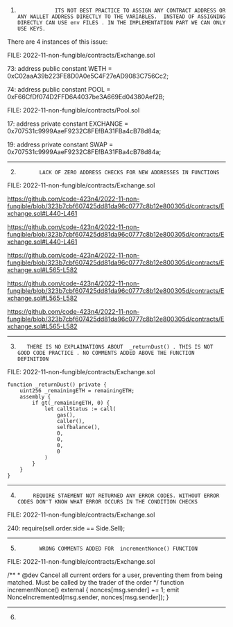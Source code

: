 1)                 ITS NOT BEST PRACTICE TO ASSIGN ANY CONTRACT ADDRESS OR ANY WALLET ADDRESS DIRECTLY TO THE VARIABLES.  INSTEAD OF ASSIGNING DIRECTLY CAN USE env FILES . IN THE IMPLEMENTATION PART WE CAN ONLY USE KEYS.

There are 4 instances of this issue:

FILE:  2022-11-non-fungible/contracts/Exchange.sol

73:             address public constant WETH = 0xC02aaA39b223FE8D0A0e5C4F27eAD9083C756Cc2;

74:             address public constant POOL = 0xF66CfDf074D2FFD6A4037be3A669Ed04380Aef2B;

FILE:   2022-11-non-fungible/contracts/Pool.sol

17:             address private constant EXCHANGE = 0x707531c9999AaeF9232C8FEfBA31FBa4cB78d84a;

19:             address private constant SWAP = 0x707531c9999AaeF9232C8FEfBA31FBa4cB78d84a;

---------------------------------------------------------------------------------------------------------------------------------------------

2)            LACK OF ZERO ADDRESS CHECKS FOR NEW ADDRESSES IN FUNCTIONS 

FILE:  2022-11-non-fungible/contracts/Exchange.sol

https://github.com/code-423n4/2022-11-non-fungible/blob/323b7cbf607425dd81da96c0777c8b12e800305d/contracts/Exchange.sol#L440-L461

https://github.com/code-423n4/2022-11-non-fungible/blob/323b7cbf607425dd81da96c0777c8b12e800305d/contracts/Exchange.sol#L440-L461

https://github.com/code-423n4/2022-11-non-fungible/blob/323b7cbf607425dd81da96c0777c8b12e800305d/contracts/Exchange.sol#L565-L582

https://github.com/code-423n4/2022-11-non-fungible/blob/323b7cbf607425dd81da96c0777c8b12e800305d/contracts/Exchange.sol#L565-L582

https://github.com/code-423n4/2022-11-non-fungible/blob/323b7cbf607425dd81da96c0777c8b12e800305d/contracts/Exchange.sol#L565-L582

---------------------------------------------------------------------------------------------------------------------------------------------------------

3)        THERE IS NO EXPLAINATIONS ABOUT  _returnDust() . THIS IS NOT GOOD CODE PRACTICE . NO COMMENTS ADDED ABOVE THE FUNCTION DEFINITION 

FILE:   2022-11-non-fungible/contracts/Exchange.sol



    function _returnDust() private {
        uint256 _remainingETH = remainingETH;
        assembly {
            if gt(_remainingETH, 0) {
                let callStatus := call(
                    gas(),
                    caller(),
                    selfbalance(),
                    0,
                    0,
                    0,
                    0
                )
            }
        }
    }
-------------------------------------------------------------------------------------------------------------------------------------------------------------

4)          REQUIRE STAEMENT NOT RETURNED ANY ERROR CODES. WITHOUT ERROR CODES DON'T KNOW WHAT ERROR OCCURS IN THE CONDITION CHECKS 

FILE:  2022-11-non-fungible/contracts/Exchange.sol

240:   require(sell.order.side == Side.Sell);


--------------------------------------------------------------------------------------------------------------------------------------------------------------

5)            WRONG COMMENTS ADDED FOR  incrementNonce() FUNCTION

FILE:  2022-11-non-fungible/contracts/Exchange.sol

/**
     * @dev Cancel all current orders for a user, preventing them from being matched. Must be called by the trader of the order
     */
    function incrementNonce() external {
        nonces[msg.sender] += 1;
        emit NonceIncremented(msg.sender, nonces[msg.sender]);
    }

------------------------------------------------------------------------------------------------------------------------------------------------------------

6)  


